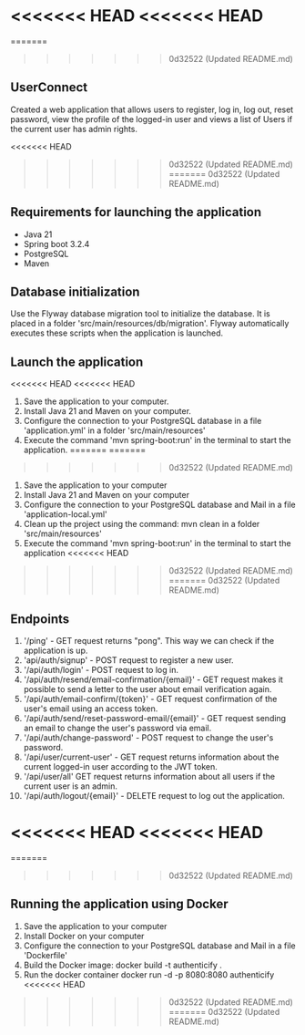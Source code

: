 <<<<<<< HEAD
<<<<<<< HEAD
=======
=======
>>>>>>> 0d32522 (Updated README.md)
## UserConnect

Created a web application that allows users to register, log in, log out, reset password,
view the profile of the logged-in user and views a list of Users if the current user has admin rights.

<<<<<<< HEAD
>>>>>>> 0d32522 (Updated README.md)
=======
>>>>>>> 0d32522 (Updated README.md)
## Requirements for launching the application
- Java 21
- Spring boot 3.2.4
- PostgreSQL
- Maven

## Database initialization
Use the Flyway database migration tool to initialize the database. 
It is placed in a folder 'src/main/resources/db/migration'.
Flyway automatically executes these scripts when the application is launched.

## Launch the application
<<<<<<< HEAD
<<<<<<< HEAD
1) Save the application to your computer.
2) Install Java 21 and Maven on your computer.
3) Configure the connection to your PostgreSQL database in a file 'application.yml'
in a folder 'src/main/resources'
4) Execute the command 'mvn spring-boot:run' in the terminal to start the application.
=======
=======
>>>>>>> 0d32522 (Updated README.md)
1) Save the application to your computer
2) Install Java 21 and Maven on your computer
3) Configure the connection to your PostgreSQL database and Mail in a file 'application-local.yml'
4) Clean up the project using the command: mvn clean
in a folder 'src/main/resources'
5) Execute the command 'mvn spring-boot:run' in the terminal to start the application
<<<<<<< HEAD
>>>>>>> 0d32522 (Updated README.md)
=======
>>>>>>> 0d32522 (Updated README.md)

## Endpoints
1) '/ping' - GET request returns "pong". This way we can check if the application is up.
2) 'api/auth/signup' - POST request to register a new user.
3) '/api/auth/login' - POST request to log in.
4) '/api/auth/resend/email-confirmation/{email}' - GET request makes it possible to send a letter 
to the user about email verification again.
5) '/api/auth/email-confirm/{token}' - GET request confirmation of the user's email using an access token.
6) '/api/auth/send/reset-password-email/{email}' - GET request sending an email to change the user's password via email.
7) '/api/auth/change-password' - POST request to change the user's password.
8) '/api/user/current-user' - GET request returns information about the current logged-in user according to the JWT token.
9) '/api/user/all' GET request returns information about all users if the current user is an admin.
10) '/api/auth/logout/{email}' - DELETE request to log out the application.

<<<<<<< HEAD
<<<<<<< HEAD
=======
=======
>>>>>>> 0d32522 (Updated README.md)
## Running the application using Docker
1) Save the application to your computer
2) Install Docker on your computer
3) Configure the connection to your PostgreSQL database and Mail in a file 'Dockerfile'
4) Build the Docker image:
   docker build -t authenticify .
5) Run the docker container
   docker run -d -p 8080:8080 authenticify
<<<<<<< HEAD
>>>>>>> 0d32522 (Updated README.md)
=======
>>>>>>> 0d32522 (Updated README.md)
